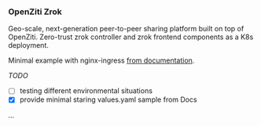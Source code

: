 ### OpenZiti Zrok

Geo-scale, next-generation peer-to-peer sharing platform built on top of OpenZiti. Zero-trust zrok controller and zrok frontend components as a K8s deployment.

Minimal example with nginx-ingress [from documentation](https://github.com/openziti/helm-charts/tree/main/charts/zrok#minimal-example-with-nginx-ingress).

_TODO_
- [ ] testing different environmental situations
- [x] provide minimal staring values.yaml sample from Docs

...
